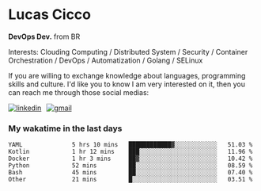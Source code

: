# Lucas Cicco

**DevOps Dev.** from BR

Interests: Clouding Computing / Distributed System / Security / Container Orchestration / DevOps / Automatization / Golang / SELinux

If you are willing to exchange knowledge about languages, programming skills and culture. I'd like you to know I am very interested on it, then you can reach me through those social medias:

<div style="display: flex; align-items: center; gap: 10px;">
  <a href="https://www.linkedin.com/in/lucas-vitor-de-cicco" target="_blank">
    <img
      src="https://img.shields.io/badge/-LinkedIn-%230077B5?style=for-the-badge&logo=linkedin&logoColor=white"
      alt="linkedin"
      target="_blank" 
    />
  </a>
  <a href="mailto:lucasvitorx1@gmail.com">
      <img
        src="https://img.shields.io/badge/-Gmail-%23333?style=for-the-badge&logo=gmail&logoColor=white"
        alt="gmail"
        target="_blank"
      />
  </a>
</div>

### My wakatime in the last days

<!--START_SECTION:waka-->

```text
YAML              5 hrs 10 mins   ████████████▓░░░░░░░░░░░░   51.03 %
Kotlin            1 hr 12 mins    ███░░░░░░░░░░░░░░░░░░░░░░   11.96 %
Docker            1 hr 3 mins     ██▓░░░░░░░░░░░░░░░░░░░░░░   10.42 %
Python            52 mins         ██░░░░░░░░░░░░░░░░░░░░░░░   08.59 %
Bash              45 mins         ██░░░░░░░░░░░░░░░░░░░░░░░   07.40 %
Other             21 mins         █░░░░░░░░░░░░░░░░░░░░░░░░   03.51 %
```

<!--END_SECTION:waka-->
